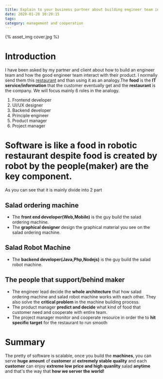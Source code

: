 ```yaml
---
title: Explain to your business partner about building engineer team in developing software  using a robotic restaurant and an  actual restaurant in 5 minutes !
date: 2020-01-20 10:20:15
tags:
category: management and cooperation
---
```


{% asset_img cover.jpg %}

# Introduction
I have been asked by my partner and client about how to build an engineer team and how the good engineer team interact with their product. I normally send them this [restaurant](https://www.youtube.com/watch?v=rfMZfxgbuCw) and than using it as an analogy.The **food** is the **IT service/information** that the customer eventually get and the **restaurant** is the company. We will focus mainly 6 roles in the analogy.

1. Frontend developer
2. UI/UX designer
3. Backend developer
4. Principle engineer
5. Product manager
6. Project manager


#  Software is like a food in robotic restaurant despite food is created by robot by the people(maker) are the key component.

As you can see that it is mainly divide into 2 part

## Salad ordering machine

* The **front end developer(Web,Mobile)** is the guy build the salad ordering machine.
* The **graphical designer** design the graphical material you see on the salad ordering machine.  

## Salad Robot Machine

* The **backend developer(Java,Php,Nodejs)** is the guy build the salad robot machine.


## The people that support/behind maker
* The engineer lead decide the **whole architecture** that how salad ordering machine and salad robot machine works with each other. They also solve the **critical problem** in the machine building process. 
* The product manager **predict and decide** what kind of food that customer need and cooperate with entire team. 
* The project manager monitor and cooperate resource in order the to **hit specific target** for the restaurant to run smooth 

# Summary
The pretty of software is scalable, once you build the **machines**, you can serve **huge amount** of **customer** at **extremely stable quality**  and each **customer** can enjoy **extreme low price and high quanlity** salad **anytime** and that's the way that **how we server the world!**